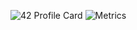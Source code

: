 ﻿![42 Profile Card](https://1337-readme.vercel.app/api/profile?cursus=42cursus&dark=true&email=hide&leet_logo=hide&login=ysonmez)
 ![Metrics](https://github.com/yavuzsonmez/yavuzsonmez/blob/main/github-metrics.svg)
